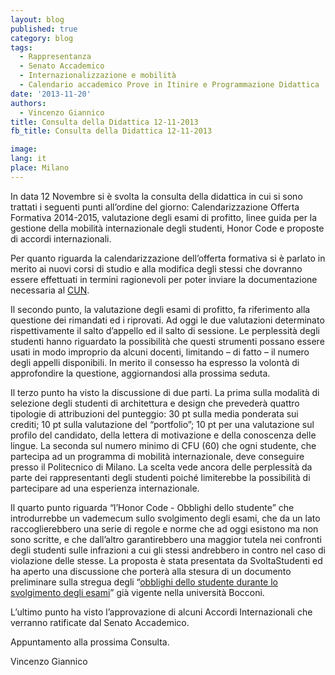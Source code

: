 ```yaml
---
layout: blog
published: true
category: blog
tags:
  - Rappresentanza
  - Senato Accademico
  - Internazionalizzazione e mobilità
  - Calendario accademico Prove in Itinire e Programmazione Didattica
date: '2013-11-20'
authors:
  - Vincenzo Giannico
title: Consulta della Didattica 12-11-2013
fb_title: Consulta della Didattica 12-11-2013

image: 
lang: it
place: Milano
---
```


In data 12 Novembre si è svolta la consulta della didattica in cui si sono trattati i seguenti punti all’ordine del giorno: Calendarizzazione Offerta Formativa 2014-2015, valutazione degli esami di profitto, linee guida per la gestione della mobilità internazionale degli studenti, Honor Code e proposte di accordi internazionali.

Per quanto riguarda la calendarizzazione dell’offerta formativa si è parlato in merito ai nuovi corsi di studio e alla modifica degli stessi che dovranno essere effettuati in termini ragionevoli per poter inviare la documentazione necessaria al [CUN](http://www.cun.it/attivit%C3%A0.aspx).

Il secondo punto, la valutazione degli esami di profitto, fa riferimento alla questione dei rimandati ed i riprovati. Ad oggi le due valutazioni determinato rispettivamente il salto d’appello ed il salto di sessione. Le perplessità degli studenti hanno riguardato la possibilità che questi strumenti possano essere usati in modo improprio da alcuni docenti, limitando – di fatto – il numero degli appelli disponibili. In merito il consesso ha espresso la volontà di approfondire la questione, aggiornandosi alla prossima seduta.

Il terzo punto ha visto la discussione di due parti. La prima sulla modalità di selezione degli studenti di architettura e design che prevederà quattro tipologie di attribuzioni del punteggio: 30 pt sulla media ponderata sui crediti; 10 pt sulla valutazione del “portfolio”; 10 pt per una valutazione sul profilo del candidato, della lettera di motivazione e della conoscenza delle lingue. La seconda sul numero minimo di CFU (60) che ogni studente, che partecipa ad un programma di mobilità internazionale, deve conseguire presso il Politecnico di Milano. La scelta vede ancora delle perplessità da parte dei rappresentanti degli studenti poiché limiterebbe la possibilità di partecipare ad una esperienza internazionale.

Il quarto punto riguarda “l’Honor Code - Obblighi dello studente” che introdurrebbe un vademecum sullo svolgimento degli esami, che da un lato raccoglierebbero una serie di regole e norme che ad oggi esistono ma non sono scritte, e che dall’altro garantirebbero una maggior tutela nei confronti degli studenti sulle infrazioni a cui gli stessi andrebbero in contro nel caso di violazione delle stesse. La proposta è stata presentata da SvoltaStudenti ed ha aperto una discussione che porterà alla stesura di un documento preliminare sulla stregua degli “[obblighi dello studente durante lo svolgimento degli esami](http://www.unibocconi.it/wps/allegatiCTP/obblighi_studente_1.pdf)” già vigente nella università Bocconi.

L’ultimo punto ha visto l’approvazione di alcuni Accordi Internazionali che verranno ratificate dal Senato Accademico.

Appuntamento alla prossima Consulta.

Vincenzo Giannico
